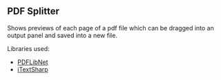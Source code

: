 PDF Splitter
--

Shows previews of each page of a pdf file which can be dragged into an output panel and saved into a new file.

Libraries used:

* [PDFLibNet](http://code.google.com/p/pdfviewer-win32/)
* [iTextSharp](http://itextpdf.com)
